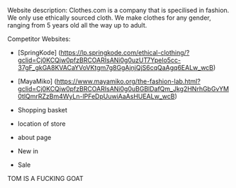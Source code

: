 Website description: 
Clothes.com is a company that is specilised in fashion. We only use ethically sourced cloth. We make clothes for any gender, ranging from 5 years old all the way up to adult.

Competitor Websites:
* [SpringKode] (https://lp.springkode.com/ethical-clothing/?gclid=Cj0KCQjw0pfzBRCOARIsANi0g0uzUT7Ypelo5cc-37gF_gkGA8KVACaYVoVKtgm7g8GgAjnjQjS6cqQaAgq6EALw_wcB)
* [MayaMiko] (https://www.mayamiko.org/the-fashion-lab.html?gclid=Cj0KCQjw0pfzBRCOARIsANi0g0uBGBlDafQm_Jkg2HNrhGbGvYM0tlQmrRZzBm4WyLn-lPFeDpUuwiAaAsHUEALw_wcB)




* Shopping basket
* location of store
* about page
* New in
* Sale


TOM IS A FUCKING GOAT
